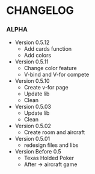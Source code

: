 # CHANGELOG

### ALPHA

-   Version 0.5.12
    -   Add cards function
    -   Add colors
-   Version 0.5.11
    -   Change color feature
    -   V-bind and V-for compete
-   Version 0.5.10
    -   Create v-for page
    -   Update lib
    -   Clean
-   Version 0.5.03
    -   Update lib
    -   Clean
-   Version 0.5.02
    -   Create room and aircraft
-   Version 0.5.01
    -   redesign files and libs
-   Version Before 0.5
    -   Texas Holded Poker
    -   After -> aircraft game
